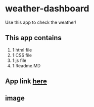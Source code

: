 # weather-dashboard
Use this app to check the weather!

## This app contains

1. 1 html file
2. 1 CSS file
3. 1 js file
4. 1 Readme.MD

## App link [here](https://leman102.github.io/weather-dashboard/)
## image
